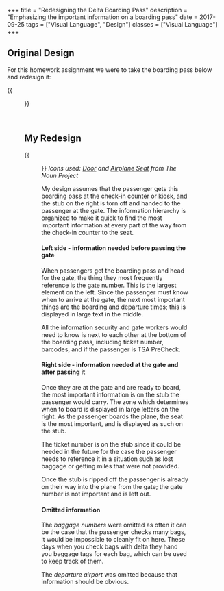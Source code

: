 +++
title = "Redesigning the Delta Boarding Pass"
description = "Emphasizing the important information on a boarding pass"
date = 2017-09-25
tags = ["Visual Language", "Design"]
classes = ["Visual Language"]
+++

## Original Design

For this homework assignment we were to take the boarding pass below and redesign it:

{{<figure src="/blog/images/visual_language/DeltaTicketToDesign.gif">}}

<br/>

## My Redesign

{{<figure src="/blog/images/visual_language/DanODeltaTicket.gif">}}
*Icons used: [Door](https://thenounproject.com/Aleksandr_Vector/collection/door/?oq=door&cidx=3&i=997892) and
[Airplane Seat](https://thenounproject.com/search/?q=airplane%20seat&i=91605) from The Noun Project*

My design assumes that the passenger gets this boarding pass at the check-in counter or kiosk,
and the stub on the right is torn off and handed to the passenger at the gate.  The information hierarchy is organized
to make it quick to find the most important information at every part of the way from the check-in counter to the seat.

#### Left side - information needed before passing the gate

When passengers get the boarding pass and head for the gate, the thing they most frequently reference is the gate number.
This is the largest element on the left.  Since the passenger must know when to arrive at the gate, the next most important things are the boarding and departure times;
this is displayed in large text in the middle.  

All the information security and gate workers would need to know is next to each other at the bottom of the boarding pass, including
ticket number, barcodes, and if the passenger is TSA PreCheck.  

#### Right side - information needed at the gate and after passing it

Once they are at the gate and are ready to board, the most important information is on the stub the passenger would carry.  The zone which determines when to board is displayed in large letters on the right.  As the passenger boards the plane,
the seat is the most important, and is displayed as such on the stub.  

The ticket number is on the stub since it could be needed in the future for the case the passenger needs to reference it in a situation such as lost baggage or getting miles
that were not provided.

Once the stub is ripped off the passenger is already on their way into the plane from the gate; the gate number is not important and is left out.  

#### Omitted information

The *baggage numbers* were omitted as often it can be the case that the passenger checks many bags, it would be impossible to cleanly fit on here.  These
days when you check bags with delta they hand you baggage tags for each bag, which can be used to keep track of them.

The *departure airport* was omitted because that information should be obvious.
